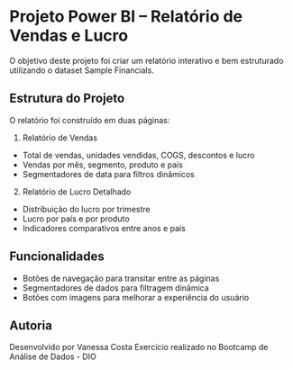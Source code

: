 # Projeto Power BI – Relatório de Vendas e Lucro

O objetivo deste projeto foi criar um relatório interativo e bem estruturado utilizando o dataset Sample Financials.


## Estrutura do Projeto

O relatório foi construído em duas páginas:

1. Relatório de Vendas

- Total de vendas, unidades vendidas, COGS, descontos e lucro
- Vendas por mês, segmento, produto e país
- Segmentadores de data para filtros dinâmicos

2. Relatório de Lucro Detalhado

- Distribuição do lucro por trimestre
- Lucro por país e por produto
- Indicadores comparativos entre anos e país

## Funcionalidades

- Botões de navegação para transitar entre as páginas
- Segmentadores de dados para filtragem dinâmica
- Botões com imagens para melhorar a experiência do usuário


## Autoria
Desenvolvido por Vanessa Costa
Exercício realizado no Bootcamp de Análise de Dados - DIO
